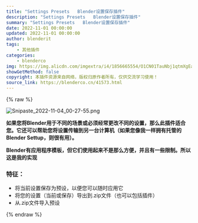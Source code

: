 ```yaml
---
title: "Settings Presets   Blender设置保存插件"
description: "Settings Presets   Blender设置保存插件"
summary: "Settings Presets   Blender设置保存插件"
date: 2022-11-01 00:00:00
updated: 2022-11-01 00:00:00
author: blenderit
tags: 
    - 其他插件
categories:
    - blenderco
img: https://img.alicdn.com/imgextra/i4/1856665554/O1CN01TauNbj1qtmXgEaQRW_!!1856665554.png
showGetMethod: false
copyright: 本插件资源来自网络，版权归原作者所有，仅供交流学习使用！
source_link: https://blenderco.cn/41573.html
---
```


{% raw %}
<p><img src="https://img.alicdn.com/imgextra/i4/1856665554/O1CN01TauNbj1qtmXgEaQRW_!!1856665554.png" alt="Snipaste_2022-11-04_00-27-55.png"></p><p><strong>如果您将Blender用于不同的场景或必须经常更改不同的设置，那么此插件适合您。它还可以帮助您将设置传输到另一台计算机（如果您像我一样拥有托管的 Blender Settup，则很有用）。</strong></p><p><strong>Blender有应用程序模板，但它们使用起来不是那么方便，并且有一些限制。所以这是我的实现</strong></p><h3><strong>特征：</strong></h3><ul>
<li>将当前设置保存为预设，以便您可以随时应用它</li>
<li>将您的设置（当前或保存）导出到.zip文件（也可以包括插件）</li>
<li>从.zip文件导入预设</li>
</ul>
<div style="display: none">blenderco</div>
{% endraw %}